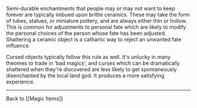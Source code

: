 Semi-durable enchantments that people may or may not want to keep forever are typically imbued upon brittle ceramics.  These may take the form of tubes, statues, or miniature pottery, and are always either thin or hollow.  This is common for adjustments to personal fate which are likely to modify the personal choices of the person whose fate has been adjusted.  Shattering a ceramic object is a cathartic way to reject an unwanted fate influence.

Cursed objects typically follow this rule as well.  It's unlucky in many theomes to trade in 'bad magics', and curses which can be dramatically shattered when they're discovered are less likely to get spontaneously disenchanted by the local land god.  It produces a more satisfying experience.

---
Back to [[Magic Items]]
